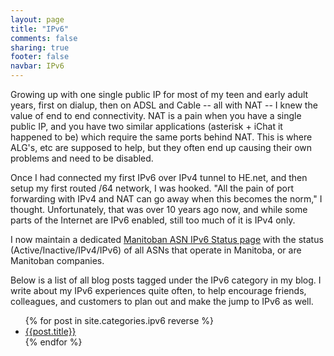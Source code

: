 ```yaml
---
layout: page
title: "IPv6"
comments: false
sharing: true
footer: false
navbar: IPv6
---
```

Growing up with one single public IP for most of my teen and early adult years, first on dialup, then on ADSL and Cable -- all with NAT -- I knew the value of end to end connectivity. NAT is a pain when you have a single public IP, and you have two similar applications (asterisk + iChat it happened to be) which require the same ports behind NAT. This is where ALG's, etc are supposed to help, but they often end up causing their own problems and need to be disabled.

Once I had connected my first IPv6 over IPv4 tunnel to HE.net, and then setup my first routed /64 network, I was hooked. "All the pain of port forwarding with IPv4 and NAT can go away when this becomes the norm," I thought. Unfortunately, that was over 10 years ago now, and while some parts of the Internet are IPv6 enabled, still too much of it is IPv4 only.

I now maintain a dedicated [Manitoban ASN IPv6 Status page](/ipv6/manitoban-asn-status/) with the status (Active/Inactive/IPv4/IPv6) of all ASNs that operate in Manitoba, or are Manitoban companies.

Below is a list of all blog posts tagged under the IPv6 category in my blog. I write about my IPv6 experiences quite often, to help encourage friends, colleagues, and customers to plan out and make the jump to IPv6 as well.

<ul class="nav nav-pills">
{% for post in site.categories.ipv6 reverse %}
  <li><a href="{{ root_url }}{{ post.url }}">{{post.title}}</a></li>
{% endfor %}
</ul>
